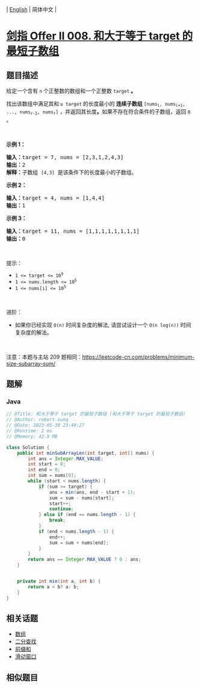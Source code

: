 
| [English](README_EN.md) | 简体中文 |

# [剑指 Offer II 008. 和大于等于 target 的最短子数组](https://leetcode.cn//problems/2VG8Kg/)

## 题目描述

<p>给定一个含有&nbsp;<code>n</code><strong>&nbsp;</strong>个正整数的数组和一个正整数 <code>target</code><strong> 。</strong></p>

<p>找出该数组中满足其和<strong> </strong><code>&ge; target</code><strong> </strong>的长度最小的 <strong>连续子数组</strong>&nbsp;<code>[nums<sub>l</sub>, nums<sub>l+1</sub>, ..., nums<sub>r-1</sub>, nums<sub>r</sub>]</code> ，并返回其长度<strong>。</strong>如果不存在符合条件的子数组，返回 <code>0</code> 。</p>

<p>&nbsp;</p>

<p><strong>示例 1：</strong></p>

<pre>
<strong>输入：</strong>target = 7, nums = [2,3,1,2,4,3]
<strong>输出：</strong>2
<strong>解释：</strong>子数组&nbsp;<code>[4,3]</code>&nbsp;是该条件下的长度最小的子数组。
</pre>

<p><strong>示例 2：</strong></p>

<pre>
<strong>输入：</strong>target = 4, nums = [1,4,4]
<strong>输出：</strong>1
</pre>

<p><strong>示例 3：</strong></p>

<pre>
<strong>输入：</strong>target = 11, nums = [1,1,1,1,1,1,1,1]
<strong>输出：</strong>0
</pre>

<p>&nbsp;</p>

<p>提示：</p>

<ul>
	<li><code>1 &lt;= target &lt;= 10<sup>9</sup></code></li>
	<li><code>1 &lt;= nums.length &lt;= 10<sup>5</sup></code></li>
	<li><code>1 &lt;= nums[i] &lt;= 10<sup>5</sup></code></li>
</ul>

<p>&nbsp;</p>

<p>进阶：</p>

<ul>
	<li>如果你已经实现<em> </em><code>O(n)</code> 时间复杂度的解法, 请尝试设计一个 <code>O(n log(n))</code> 时间复杂度的解法。</li>
</ul>

<p>&nbsp;</p>

<p><meta charset="UTF-8" />注意：本题与主站 209&nbsp;题相同：<a href="https://leetcode-cn.com/problems/minimum-size-subarray-sum/">https://leetcode-cn.com/problems/minimum-size-subarray-sum/</a></p>


## 题解


### Java

```Java
// @Title: 和大于等于 target 的最短子数组 (和大于等于 target 的最短子数组)
// @Author: robert.sunq
// @Date: 2023-05-30 23:49:27
// @Runtime: 2 ms
// @Memory: 42.9 MB

class Solution {
    public int minSubArrayLen(int target, int[] nums) {
        int ans = Integer.MAX_VALUE;
        int start = 0;
        int end = 0;
        int sum = nums[0];
        while (start < nums.length) {
            if (sum >= target) {
                ans = min(ans, end - start + 1);
                sum = sum - nums[start];
                start++;
                continue;
            } else if (end == nums.length - 1) {
                break;
            }
            if (end < nums.length - 1) {
                end++;
                sum = sum + nums[end];
            }
        }
        return ans == Integer.MAX_VALUE ? 0 : ans;
    }


    private int min(int a, int b) {
        return a < b? a: b;
    }
}
```



## 相关话题

- [数组](https://leetcode.cn//tag/array)
- [二分查找](https://leetcode.cn//tag/binary-search)
- [前缀和](https://leetcode.cn//tag/prefix-sum)
- [滑动窗口](https://leetcode.cn//tag/sliding-window)

## 相似题目



